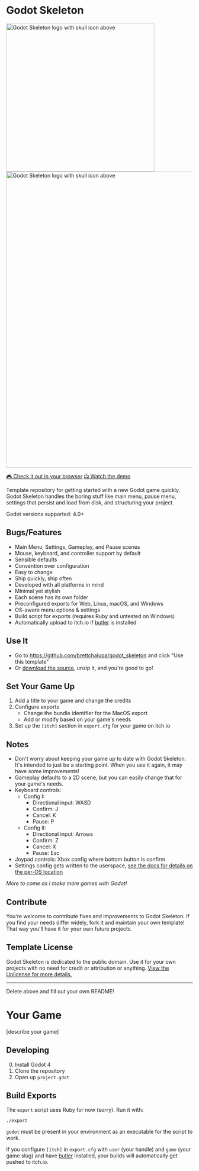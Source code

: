 # Godot Skeleton

<img alt="Godot Skeleton logo with skull icon above" src="https://user-images.githubusercontent.com/928367/222969593-82cacc81-7867-413f-b45c-69a8e67a2a59.png" width="400">

<img alt="Godot Skeleton logo with skull icon above" src="https://user-images.githubusercontent.com/928367/222971860-a291163b-7c4d-47c9-8260-73a439200768.png" width="800">

[🎮 Check it out in your browser](https://brettchalupa.itch.io/godot-skeleton)
[📺 Watch the demo](https://www.youtube.com/watch?v=kXY98csyvKM)

Template repository for getting started with a new Godot game quickly. Godot Skeleton handles the boring stuff like main menu, pause menu, settings that persist and load from disk, and structuring your project.

Godot versions supported: 4.0+

## Bugs/Features

- Main Menu, Settings, Gameplay, and Pause scenes
- Mouse, keyboard, and controller support by default
- Sensible defaults
- Convention over configuration
- Easy to change
- Ship quickly, ship often
- Developed with all platforms in mind
- Minimal yet stylish
- Each scene has its own folder
- Preconfigured exports for Web, Linux, macOS, and Windows
- OS-aware menu options & settings
- Build script for exports (requires Ruby and untested on Windows)
- Automatically upload to itch.io if [butler](https://itch.io/docs/butler/) is installed

## Use It

- Go to https://github.com/brettchalupa/godot_skeleton and click "Use this template"
- Or [download the source](https://github.com/brettchalupa/godot_skeleton/archive/refs/heads/main.zip), unzip it, and you're good to go!

## Set Your Game Up

1. Add a title to your game and change the credits
2. Configure exports
    - Change the bundle identifier for the MacOS export
    - Add or modify based on your game's needs
3. Set up the `[itch]` section in `export.cfg` for your game on itch.io

## Notes

- Don't worry about keeping your game up to date with Godot Skeleton. It's intended to just be a starting point. When you use it again, it may have some improvements!
- Gameplay defaults to a 2D scene, but you can easily change that for your game's needs.
- Keyboard controls:
    - Config I:
        - Directional input: WASD
        - Confirm: J
        - Cancel: K
        - Pause: P
    - Config II:
        - Directional input: Arrows
        - Confirm: Z
        - Cancel: X
        - Pause: Esc
- Joypad controls: Xbox config where bottom button is confirm
- Settings config gets written to the userspace, [see the docs for details on the per-OS location](https://docs.godotengine.org/en/stable/tutorials/io/data_paths.html#accessing-persistent-user-data-user)

_More to come as I make more games with Godot!_

## Contribute

You're welcome to contribute fixes and improvements to Godot Skeleton. If you find your needs differ widely, fork it and maintain your own template! That way you'll have it for your own future projects.

## Template License

Godot Skeleton is dedicated to the public domain. Use it for your own projects with no need for credit or attribution or anything. [View the Unlicense for more details.](https://unlicense.org/)

---

Delete above and fill out your own README!

# Your Game

[describe your game]

## Developing

0. Install Godot 4
1. Clone the repository
2. Open up `project.gdot`

## Build Exports

The `export` script uses Ruby for now (sorry). Run it with:

``` console
./export
```

`godot` must be present in your environment as an executable for the script to work.

If you configure `[itch]` in `export.cfg` with `user` (your handle) and `game` (your game slug) and have [butler](https://itch.io/docs/butler/) installed, your builds will automatically get pushed to itch.io.
